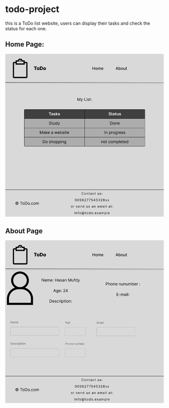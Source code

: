 # todo-project

this is a ToDo list website, users can display their tasks and check the status for each one.

## Home Page:
![Home Page](ToDo_Home.png)

## About Page
![About Page](ToDo_About.png)